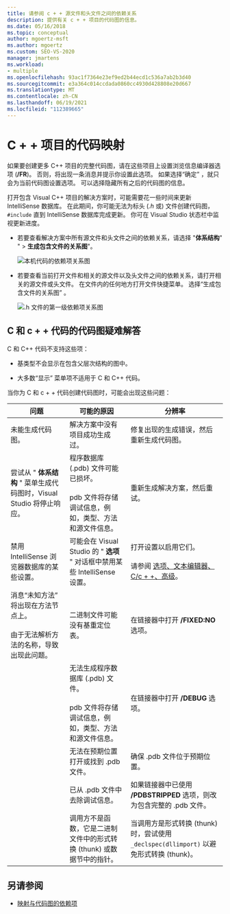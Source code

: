 ```yaml
---
title: 请参阅 c + + 源文件和头文件之间的依赖关系
description: 提供有关 c + + 项目的代码图的信息。
ms.date: 05/16/2018
ms.topic: conceptual
author: mgoertz-msft
ms.author: mgoertz
ms.custom: SEO-VS-2020
manager: jmartens
ms.workload:
- multiple
ms.openlocfilehash: 93ac1f7364e23ef9ed2b44ecd1c536a7ab2b3d40
ms.sourcegitcommit: e3a364c014ccdada0860cc4930d428808e20d667
ms.translationtype: MT
ms.contentlocale: zh-CN
ms.lasthandoff: 06/19/2021
ms.locfileid: "112389665"
---
```

# <a name="code-maps-for-c-projects"></a>C + + 项目的代码映射

如果要创建更多 C++ 项目的完整代码图，请在这些项目上设置浏览信息编译器选项 (**/FR**)。 否则，将出现一条消息并提示你设置此选项。 如果选择“确定” ，就只会为当前代码图设置选项。 可以选择隐藏所有之后的代码图的信息。

打开包含 Visual C++ 项目的解决方案时，可能需要花一些时间来更新 IntelliSense 数据库。 在此期间，你可能无法为标头 (*.h* 或) 文件创建代码图， `#include` 直到 IntelliSense 数据库完成更新。 你可在 Visual Studio 状态栏中监视更新进度。

- 若要查看解决方案中所有源文件和头文件之间的依赖关系，请选择 "**体系结构**" "  >  **生成包含文件的关系图**"。

   ![本机代码的依赖项关系图](../modeling/media/dependencygraphgeneral_nativecode.png)

- 若要查看当前打开文件和相关的源文件以及头文件之间的依赖关系，请打开相关的源文件或头文件。 在文件内的任何地方打开文件快捷菜单。 选择“生成包含文件的关系图” 。

   ![.h 文件的第一级依赖项关系图](../modeling/media/dependencygraph_native_firstlevel.png)

## <a name="troubleshoot-code-maps-for-c-and-c-code"></a>C 和 c + + 代码的代码图疑难解答

C 和 C++ 代码不支持这些项：

- 基类型不会显示在包含父层次结构的图中。

- 大多数“显示”  菜单项不适用于 C 和 C++ 代码。

当你为 C 和 c + + 代码创建代码图时，可能会出现这些问题：

|**问题**|可能的原因 |**分辨率**|
|-|-|-|
|未能生成代码图。|解决方案中没有项目成功生成过。|修复出现的生成错误，然后重新生成代码图。|
|尝试从 " **体系结构** " 菜单生成代码图时，Visual Studio 将停止响应。|程序数据库 (.pdb) 文件可能已损坏。<br /><br /> pdb 文件将存储调试信息，例如，类型、方法和源文件信息。|重新生成解决方案，然后重试。|
|禁用 IntelliSense 浏览器数据库的某些设置。|可能会在 Visual Studio 的 " **选项** " 对话框中禁用某些 IntelliSense 设置。|打开设置以启用它们。<br /><br /> 请参阅 [选项、文本编辑器、C/c + +、高级](../ide/reference/options-text-editor-c-cpp-advanced.md)。|
|消息“未知方法”  将出现在方法节点上。<br /><br /> 由于无法解析方法的名称，导致出现此问题。|二进制文件可能没有基重定位表。|在链接器中打开 **/FIXED:NO** 选项。|
||无法生成程序数据库 (.pdb) 文件。<br /><br /> pdb 文件将存储调试信息，例如，类型、方法和源文件信息。|在链接器中打开 **/DEBUG** 选项。|
||无法在预期位置打开或找到 .pdb 文件。|确保 .pdb 文件位于预期位置。|
||已从 .pdb 文件中去除调试信息。|如果链接器中已使用 **/PDBSTRIPPED** 选项，则改为包含完整的 .pdb 文件。|
||调用方不是函数，它是二进制文件中的形式转换 (thunk) 或数据节中的指针。|当调用方是形式转换 (thunk) 时，尝试使用 `_declspec(dllimport)` 以避免形式转换 (thunk)。|

## <a name="see-also"></a>另请参阅

- [映射与代码图的依赖项](../modeling/map-dependencies-across-your-solutions.md)
